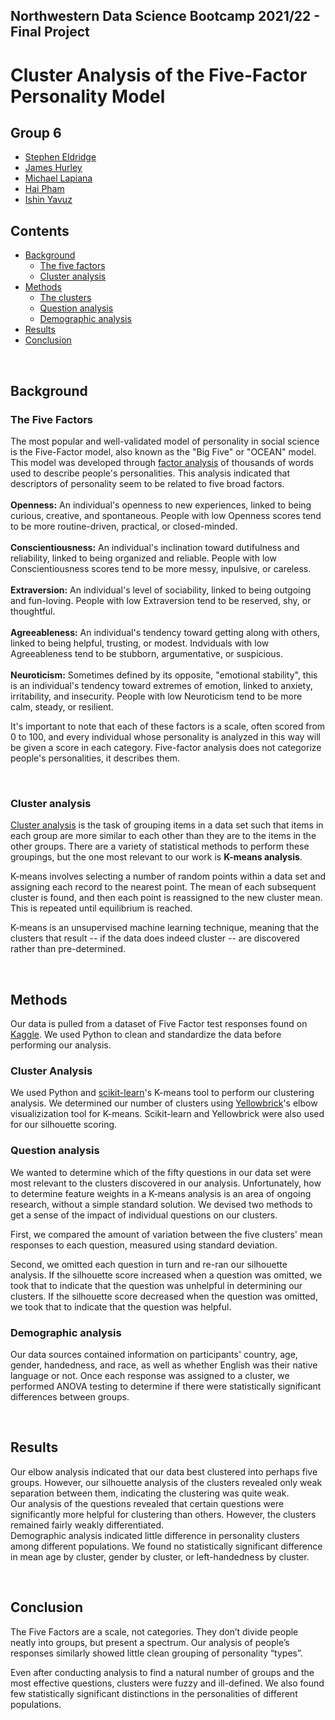 
## Northwestern Data Science Bootcamp 2021/22 - Final Project

# Cluster Analysis of the Five-Factor Personality Model

## Group 6

* [Stephen Eldridge](https://github.com/eldridgesje)
* [James Hurley](https://github.com/jhurley684)
* [Michael Lapiana](https://github.com/mlapiana)
* [Hai Pham](https://github.com/haipham110102)
* [Ishin Yavuz](https://github.com/alisishinyavuz)

## Contents

* [Background](#background)
    * [The five factors](#factors)
    * [Cluster analysis](#cluster)
* [Methods](#methods)
    * [The clusters](#clusters)
    * [Question analysis](#question)
    * [Demographic analysis](#demographics)
* [Results](#results)
* [Conclusion](#conclusion)

<br>

## <a name="background"></a>Background

### <a name="factors"></a>**The Five Factors**

The most popular and well-validated model of personality in social science is the Five-Factor model, also known as the "Big Five" or "OCEAN" model. This model was developed through [factor analysis](https://www.statisticssolutions.com/free-resources/directory-of-statistical-analyses/factor-analysis/) of thousands of words used to describe people's personalities. This analysis indicated that descriptors of personality seem to be related to five broad factors.  
<br>
**Openness:** An individual's openness to new experiences, linked to being curious, creative, and spontaneous. People with low Openness scores tend to be more routine-driven, practical, or closed-minded.   
<br>
**Conscientiousness:** An individual's inclination toward dutifulness and reliability, linked to being organized and reliable. People with low Conscientiousness scores tend to be more messy, inpulsive, or careless.    
<br>
**Extraversion:** An individual's level of sociability, linked to being outgoing and fun-loving. People with low Extraversion tend to be reserved, shy, or thoughtful.  
<br>
**Agreeableness:** An individual's tendency toward getting along with others, linked to being helpful, trusting, or modest. Indviduals with low Agreeableness tend to be stubborn, argumentative, or suspicious.   
<br>
**Neuroticism:**  Sometimes defined by its opposite, "emotional stability", this is an individual's tendency toward extremes of emotion, linked to anxiety, irritability, and insecurity. People with low Neuroticism tend to be more calm, steady, or resilient.  

It's important to note that each of these factors is a scale, often scored from 0 to 100, and every individual whose personality is analyzed in this way will be given a score in each category. Five-factor analysis does not categorize people's personalities, it describes them.

<br>

### <a name="cluster"></a>**Cluster analysis**

[Cluster analysis](https://www.qualtrics.com/experience-management/research/cluster-analysis/) is the task of grouping items in a data set such that items in each group are more similar to each other than they are to the items in the other groups. There are a variety of statistical methods to perform these groupings, but the one most relevant to our work is **K-means analysis**.

K-means involves selecting a number of random points within a data set and assigning each record to the nearest point. The mean of each subsequent cluster is found, and then each point is reassigned to the new cluster mean. This is repeated until equilibrium is reached.

K-means is an unsupervised machine learning technique, meaning that the clusters that result -- if the data does indeed cluster -- are discovered rather than pre-determined.



<br>

## <a name="methods"></a>Methods
Our data is pulled from a dataset of Five Factor test responses found on [Kaggle](https://www.kaggle.com/lucasgreenwell/ocean-five-factor-personality-test-responses). We used Python to clean and standardize the data before performing our analysis.  


### <a name="clusters"></a>**Cluster Analysis**
We used Python and [scikit-learn](https://scikit-learn.org/stable/)'s K-means tool to perform our clustering analysis. We determined our number of clusters using [Yellowbrick](https://www.scikit-yb.org/en/latest/)'s elbow visualizization tool for K-means. Scikit-learn and Yellowbrick were also used for our silhouette scoring.

### <a name="question"></a>**Question analysis**

We wanted to determine which of the fifty questions in our data set were most relevant to the clusters discovered in our analysis. Unfortunately, how to determine feature weights in a K-means analysis is an area of ongoing research, without a simple standard solution. We devised two methods to get a sense of the impact of individual questions on our clusters.  

First, we compared the amount of variation between the five clusters' mean responses to each question, measured using standard deviation.  

Second, we omitted each question in turn and re-ran our silhouette analysis. If the silhouette score increased when a question was omitted, we took that to indicate that the question was unhelpful in determining our clusters. If the silhouette score decreased when the question was omitted, we took that to indicate that the question was helpful.

### <a name="demographics"></a>**Demographic analysis**
Our data sources contained information on participants' country, age, gender, handedness, and race, as well as whether English was their native language or not. Once each response was assigned to a cluster, we performed ANOVA testing to determine if there were statistically significant differences between groups.



<br>

## <a name="results"></a>Results
Our elbow analysis indicated that our data best clustered into perhaps five groups. However, our silhouette analysis of the clusters revealed only weak separation between them, indicating the clustering was quite weak.  
Our analysis of the questions revealed that certain questions were significantly more helpful for clustering than others. However, the clusters remained fairly weakly differentiated.  
Demographic analysis indicated little difference in personality clusters among different populations. We found no statistically significant difference in mean age by cluster, gender by cluster, or left-handedness by cluster.

<br>

## <a name="conclusions"></a>Conclusion
The Five Factors are a scale, not categories. They don’t divide people neatly into groups, but present a spectrum. Our analysis of people’s responses similarly showed little clean grouping of personality “types”.  

Even after conducting analysis to find a natural number of groups and the most effective questions, clusters were fuzzy and ill-defined. We also found few statistically significant distinctions in the personalities of different populations.
